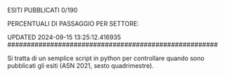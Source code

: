 ESITI PUBBLICATI 0/190 

PERCENTUALI DI PASSAGGIO PER SETTORE:

UPDATED 2024-09-15 13:25:12.416935
###################################################### 

Si tratta di un semplice script in python per controllare quando sono pubblicati gli esiti (ASN 2021, sesto quadrimestre).

